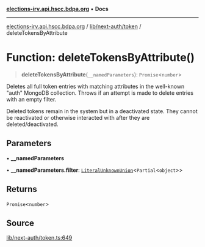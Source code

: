 [**elections-irv.api.hscc.bdpa.org**](../../../../README.md) • **Docs**

***

[elections-irv.api.hscc.bdpa.org](../../../../README.md) / [lib/next-auth/token](../README.md) / deleteTokensByAttribute

# Function: deleteTokensByAttribute()

> **deleteTokensByAttribute**(`__namedParameters`): `Promise`\<`number`\>

Deletes all full token entries with matching attributes in the well-known
"auth" MongoDB collection. Throws if an attempt is made to delete entries
with an empty filter.

Deleted tokens remain in the system but in a deactivated state. They cannot
be reactivated or otherwise interacted with after they are
deleted/deactivated.

## Parameters

• **\_\_namedParameters**

• **\_\_namedParameters.filter**: [`LiteralUnknownUnion`](../../../../types/global/type-aliases/LiteralUnknownUnion.md)\<`Partial`\<`object`\>\>

## Returns

`Promise`\<`number`\>

## Source

[lib/next-auth/token.ts:649](https://github.com/Xunnamius/elections_irv.api.hscc.bdpa.org/blob/c917ea60595d63d322e4038beb12d08f7d64cdd2/lib/next-auth/token.ts#L649)
